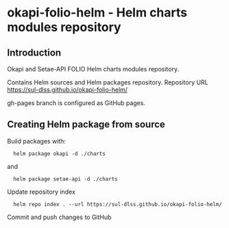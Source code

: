 # okapi-folio-helm - Helm charts modules repository

## Introduction

Okapi and Setae-API FOLIO Helm charts modules repository.

Contains Helm sources and Helm packages repository.
Repository URL https://sul-dlss.github.io/okapi-folio-helm/

gh-pages branch is configured as GitHub pages.

## Creating Helm package from source

Build packages with:
```
  helm package okapi -d ./charts
```
and
```
  helm package setae-api -d ./charts
```

Update repository index
```
  helm repo index . --url https://sul-dlss.github.io/okapi-folio-helm/
```

Commit and push changes to GitHub

